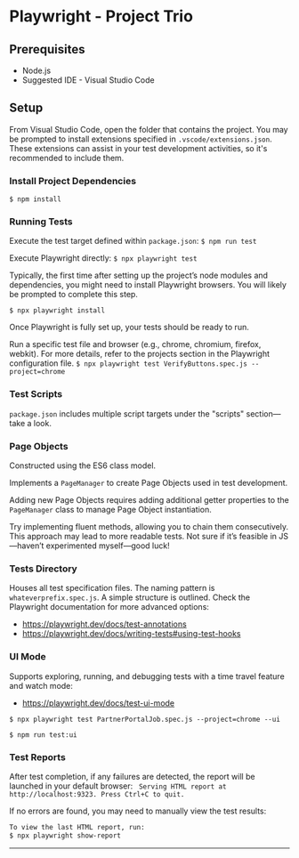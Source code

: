 # Playwright - Project Trio

## Prerequisites
- Node.js
- Suggested IDE - Visual Studio Code

## Setup
From Visual Studio Code, open the folder that contains the project.
You may be prompted to install extensions specified in `.vscode/extensions.json`. These extensions can assist in your test development activities, so it's recommended to include them.

### Install Project Dependencies
`$ npm install`

### Running Tests
Execute the test target defined within `package.json`:
`$ npm run test`

Execute Playwright directly:
`$ npx playwright test`

Typically, the first time after setting up the project’s node modules and dependencies, you might need to install Playwright browsers. You will likely be prompted to complete this step.

`$ npx playwright install`

Once Playwright is fully set up, your tests should be ready to run.

Run a specific test file and browser (e.g., chrome, chromium, firefox, webkit). For more details, refer to the projects section in the Playwright configuration file.
`$ npx playwright test VerifyButtons.spec.js --project=chrome`

### Test Scripts
`package.json` includes multiple script targets under the "scripts" section—take a look.

### Page Objects
Constructed using the ES6 class model.

Implements a `PageManager` to create Page Objects used in test development.

Adding new Page Objects requires adding additional getter properties to the `PageManager` class to manage Page Object instantiation.

Try implementing fluent methods, allowing you to chain them consecutively. This approach may lead to more readable tests. Not sure if it’s feasible in JS—haven’t experimented myself—good luck!

### Tests Directory
Houses all test specification files. The naming pattern is `whateverprefix.spec.js`. A simple structure is outlined. Check the Playwright documentation for more advanced options:
- https://playwright.dev/docs/test-annotations
- https://playwright.dev/docs/writing-tests#using-test-hooks

### UI Mode
Supports exploring, running, and debugging tests with a time travel feature and watch mode:
- https://playwright.dev/docs/test-ui-mode

`$ npx playwright test PartnerPortalJob.spec.js --project=chrome --ui`

`$ npm run test:ui`

### Test Reports
After test completion, if any failures are detected, the report will be launched in your default browser:
` Serving HTML report at http://localhost:9323. Press Ctrl+C to quit.`

If no errors are found, you may need to manually view the test results:

```bash
To view the last HTML report, run:
$ npx playwright show-report
```

---